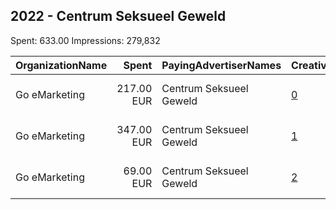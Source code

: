 ## 2022 - Centrum Seksueel Geweld 
Spent: 633.00
Impressions: 279,832

|OrganizationName|Spent|PayingAdvertiserNames|CreativeUrls|Impressions|Genders|AgeBrackets|CountryCodes|BillingAddresses|CandidateBallotInformation|
|:---|---:|:---|:---|---:|:---|:---|:---|:---|:---|
|Go eMarketing|217.00 EUR|Centrum Seksueel Geweld|[0](https://www.snap.com/political-ads/asset/ac272081083bd06364cb6981fb3b0960950234787863994ed2374643ea431745?mediaType=mp4)|130,772|FEMALE|18-34|netherlands|"Zwarterweg 10,Naarden,1412 GD,NL"||
|Go eMarketing|347.00 EUR|Centrum Seksueel Geweld|[1](https://www.snap.com/political-ads/asset/a1b7cb702d30f68656f38358d9d28f3f92cb0d81c4cef47f8f360ac1f7419d8c?mediaType=mp4)|111,246|FEMALE|18-34|netherlands|"Zwarterweg 10,Naarden,1412 GD,NL"||
|Go eMarketing|69.00 EUR|Centrum Seksueel Geweld|[2](https://www.snap.com/political-ads/asset/2bd72a562edc8bf9b600a09265f71c8bc04dcc6f3532ab6f5e468f42d0764bf0?mediaType=mp4)|37,814|MALE|18-34|netherlands|"Zwarterweg 10,Naarden,1412 GD,NL"||
